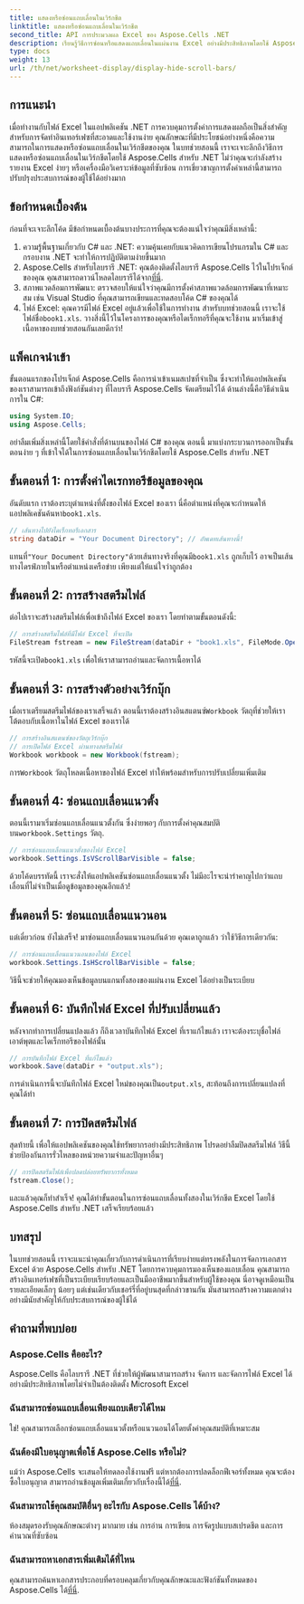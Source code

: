 ```yaml
---
title: แสดงหรือซ่อนแถบเลื่อนในเวิร์กชีต
linktitle: แสดงหรือซ่อนแถบเลื่อนในเวิร์กชีต
second_title: API การประมวลผล Excel ของ Aspose.Cells .NET
description: เรียนรู้วิธีการซ่อนหรือแสดงแถบเลื่อนในแผ่นงาน Excel อย่างมีประสิทธิภาพโดยใช้ Aspose.Cells สำหรับ .NET ปรับปรุงประสบการณ์ผู้ใช้แอปพลิเคชันของคุณ
type: docs
weight: 13
url: /th/net/worksheet-display/display-hide-scroll-bars/
---
```

## การแนะนำ
เมื่อทำงานกับไฟล์ Excel ในแอปพลิเคชัน .NET การควบคุมการตั้งค่าการแสดงผลถือเป็นสิ่งสำคัญสำหรับการจัดทำอินเทอร์เฟซที่สะอาดและใช้งานง่าย คุณลักษณะที่มีประโยชน์อย่างหนึ่งคือความสามารถในการแสดงหรือซ่อนแถบเลื่อนในเวิร์กชีตของคุณ ในบทช่วยสอนนี้ เราจะเจาะลึกถึงวิธีการแสดงหรือซ่อนแถบเลื่อนในเวิร์กชีตโดยใช้ Aspose.Cells สำหรับ .NET ไม่ว่าคุณจะกำลังสร้างรายงาน Excel ง่ายๆ หรือเครื่องมือวิเคราะห์ข้อมูลที่ซับซ้อน การเชี่ยวชาญการตั้งค่าเหล่านี้สามารถปรับปรุงประสบการณ์ของผู้ใช้ได้อย่างมาก
## ข้อกำหนดเบื้องต้น
ก่อนที่จะเจาะลึกโค้ด มีข้อกำหนดเบื้องต้นบางประการที่คุณจะต้องแน่ใจว่าคุณมีสิ่งเหล่านี้:
1. ความรู้พื้นฐานเกี่ยวกับ C# และ .NET: ความคุ้นเคยกับแนวคิดการเขียนโปรแกรมใน C# และกรอบงาน .NET จะทำให้การปฏิบัติตามง่ายขึ้นมาก
2.  Aspose.Cells สำหรับไลบรารี .NET: คุณต้องติดตั้งไลบรารี Aspose.Cells ไว้ในโปรเจ็กต์ของคุณ คุณสามารถดาวน์โหลดไลบรารีได้จาก[ที่นี่](https://releases.aspose.com/cells/net/).
3. สภาพแวดล้อมการพัฒนา: ตรวจสอบให้แน่ใจว่าคุณมีการตั้งค่าสภาพแวดล้อมการพัฒนาที่เหมาะสม เช่น Visual Studio ที่คุณสามารถเขียนและทดสอบโค้ด C# ของคุณได้
4.  ไฟล์ Excel: คุณควรมีไฟล์ Excel อยู่แล้วเพื่อใช้ในการทำงาน สำหรับบทช่วยสอนนี้ เราจะใช้ไฟล์ชื่อ`book1.xls`. วางสิ่งนี้ไว้ในโครงการของคุณหรือไดเร็กทอรีที่คุณจะใช้งาน
มาเริ่มเข้าสู่เนื้อหาของบทช่วยสอนกันเลยดีกว่า!
## แพ็คเกจนำเข้า
ขั้นตอนแรกของโปรเจ็กต์ Aspose.Cells คือการนำเข้าเนมสเปซที่จำเป็น ซึ่งจะทำให้แอปพลิเคชันของเราสามารถเข้าถึงฟังก์ชันต่างๆ ที่ไลบรารี Aspose.Cells จัดเตรียมไว้ได้ ด้านล่างนี้คือวิธีดำเนินการใน C#:
```csharp
using System.IO;
using Aspose.Cells;
```
อย่าลืมเพิ่มสิ่งเหล่านี้โดยใช้คำสั่งที่ด้านบนของไฟล์ C# ของคุณ
ตอนนี้ มาแบ่งกระบวนการออกเป็นขั้นตอนง่าย ๆ ที่เข้าใจได้ในการซ่อนแถบเลื่อนในเวิร์กชีตโดยใช้ Aspose.Cells สำหรับ .NET
## ขั้นตอนที่ 1: การตั้งค่าไดเรกทอรีข้อมูลของคุณ
 อันดับแรก เราต้องระบุตำแหน่งที่ตั้งของไฟล์ Excel ของเรา นี่คือตำแหน่งที่คุณจะกำหนดให้แอปพลิเคชันค้นหา`book1.xls`.
```csharp
// เส้นทางไปยังไดเร็กทอรีเอกสาร
string dataDir = "Your Document Directory"; // อัพเดทเส้นทางนี้!
```
 แทนที่`"Your Document Directory"`ด้วยเส้นทางจริงที่คุณมี`book1.xls` ถูกเก็บไว้ อาจเป็นเส้นทางไดรฟ์ภายในหรือตำแหน่งเครือข่าย เพียงแต่ให้แน่ใจว่าถูกต้อง
## ขั้นตอนที่ 2: การสร้างสตรีมไฟล์
ต่อไปเราจะสร้างสตรีมไฟล์เพื่อเข้าถึงไฟล์ Excel ของเรา โดยทำตามขั้นตอนดังนี้:
```csharp
// การสร้างสตรีมไฟล์ที่มีไฟล์ Excel ที่จะเปิด
FileStream fstream = new FileStream(dataDir + "book1.xls", FileMode.Open);
```
 รหัสนี้จะเปิด`book1.xls` เพื่อให้เราสามารถอ่านและจัดการเนื้อหาได้
## ขั้นตอนที่ 3: การสร้างตัวอย่างเวิร์กบุ๊ก
 เมื่อเราเตรียมสตรีมไฟล์ของเราเสร็จแล้ว ตอนนี้เราต้องสร้างอินสแตนซ์`Workbook` วัตถุที่ช่วยให้เราโต้ตอบกับเนื้อหาในไฟล์ Excel ของเราได้
```csharp
// การสร้างอินสแตนซ์ของวัตถุเวิร์กบุ๊ก
// การเปิดไฟล์ Excel ผ่านทางสตรีมไฟล์
Workbook workbook = new Workbook(fstream);
```
 การ`Workbook` วัตถุโหลดเนื้อหาของไฟล์ Excel ทำให้พร้อมสำหรับการปรับเปลี่ยนเพิ่มเติม
## ขั้นตอนที่ 4: ซ่อนแถบเลื่อนแนวตั้ง
 ตอนนี้เรามาเริ่มซ่อนแถบเลื่อนแนวตั้งกัน ซึ่งง่ายพอๆ กับการตั้งค่าคุณสมบัติบน`workbook.Settings` วัตถุ.
```csharp
// การซ่อนแถบเลื่อนแนวตั้งของไฟล์ Excel
workbook.Settings.IsVScrollBarVisible = false;
```
ด้วยโค้ดบรรทัดนี้ เราจะสั่งให้แอปพลิเคชันซ่อนแถบเลื่อนแนวตั้ง ไม่มีอะไรจะน่ารำคาญไปกว่าแถบเลื่อนที่ไม่จำเป็นเมื่อดูข้อมูลของคุณอีกแล้ว!
## ขั้นตอนที่ 5: ซ่อนแถบเลื่อนแนวนอน
แต่เดี๋ยวก่อน ยังไม่เสร็จ! มาซ่อนแถบเลื่อนแนวนอนกันด้วย คุณเดาถูกแล้ว ว่าใช้วิธีการเดียวกัน:
```csharp
// การซ่อนแถบเลื่อนแนวนอนของไฟล์ Excel
workbook.Settings.IsHScrollBarVisible = false;
```
วิธีนี้จะช่วยให้คุณมองเห็นข้อมูลบนแกนทั้งสองของแผ่นงาน Excel ได้อย่างเป็นระเบียบ
## ขั้นตอนที่ 6: บันทึกไฟล์ Excel ที่ปรับเปลี่ยนแล้ว
หลังจากทำการเปลี่ยนแปลงแล้ว ก็ถึงเวลาบันทึกไฟล์ Excel ที่เราแก้ไขแล้ว เราจะต้องระบุชื่อไฟล์เอาต์พุตและไดเร็กทอรีของไฟล์นั้น
```csharp
// การบันทึกไฟล์ Excel ที่แก้ไขแล้ว
workbook.Save(dataDir + "output.xls");
```
 การดำเนินการนี้จะบันทึกไฟล์ Excel ใหม่ของคุณเป็น`output.xls`, สะท้อนถึงการเปลี่ยนแปลงที่คุณได้ทำ
## ขั้นตอนที่ 7: การปิดสตรีมไฟล์
สุดท้ายนี้ เพื่อให้แอปพลิเคชันของคุณใช้ทรัพยากรอย่างมีประสิทธิภาพ โปรดอย่าลืมปิดสตรีมไฟล์ วิธีนี้ช่วยป้องกันการรั่วไหลของหน่วยความจำและปัญหาอื่นๆ
```csharp
// การปิดสตรีมไฟล์เพื่อปลดปล่อยทรัพยากรทั้งหมด
fstream.Close();
```
และแล้วคุณก็ทำสำเร็จ! คุณได้ทำขั้นตอนในการซ่อนแถบเลื่อนทั้งสองในเวิร์กชีต Excel โดยใช้ Aspose.Cells สำหรับ .NET เสร็จเรียบร้อยแล้ว
## บทสรุป
ในบทช่วยสอนนี้ เราจะแนะนำคุณเกี่ยวกับการดำเนินการที่เรียบง่ายแต่ทรงพลังในการจัดการเอกสาร Excel ด้วย Aspose.Cells สำหรับ .NET โดยการควบคุมการมองเห็นของแถบเลื่อน คุณสามารถสร้างอินเทอร์เฟซที่เป็นระเบียบเรียบร้อยและเป็นมืออาชีพมากขึ้นสำหรับผู้ใช้ของคุณ นี่อาจดูเหมือนเป็นรายละเอียดเล็กๆ น้อยๆ แต่เช่นเดียวกับเชอร์รี่ที่อยู่บนสุดที่กล่าวขานกัน มันสามารถสร้างความแตกต่างอย่างมีนัยสำคัญให้กับประสบการณ์ของผู้ใช้ได้
## คำถามที่พบบ่อย
### Aspose.Cells คืออะไร?  
Aspose.Cells คือไลบรารี .NET ที่ช่วยให้ผู้พัฒนาสามารถสร้าง จัดการ และจัดการไฟล์ Excel ได้อย่างมีประสิทธิภาพโดยไม่จำเป็นต้องติดตั้ง Microsoft Excel
### ฉันสามารถซ่อนแถบเลื่อนเพียงแถบเดียวได้ไหม  
ใช่! คุณสามารถเลือกซ่อนแถบเลื่อนแนวตั้งหรือแนวนอนได้โดยตั้งค่าคุณสมบัติที่เหมาะสม
### ฉันต้องมีใบอนุญาตเพื่อใช้ Aspose.Cells หรือไม่?  
 แม้ว่า Aspose.Cells จะเสนอให้ทดลองใช้งานฟรี แต่หากต้องการปลดล็อกฟีเจอร์ทั้งหมด คุณจะต้องซื้อใบอนุญาต สามารถอ่านข้อมูลเพิ่มเติมเกี่ยวกับเรื่องนี้ได้[ที่นี่](https://purchase.aspose.com/buy).
### ฉันสามารถใช้คุณสมบัติอื่นๆ อะไรกับ Aspose.Cells ได้บ้าง?  
ห้องสมุดรองรับคุณลักษณะต่างๆ มากมาย เช่น การอ่าน การเขียน การจัดรูปแบบสเปรดชีต และการคำนวณที่ซับซ้อน
### ฉันสามารถหาเอกสารเพิ่มเติมได้ที่ไหน  
 คุณสามารถค้นหาเอกสารประกอบที่ครอบคลุมเกี่ยวกับคุณลักษณะและฟังก์ชันทั้งหมดของ Aspose.Cells ได้[ที่นี่](https://reference.aspose.com/cells/net/).